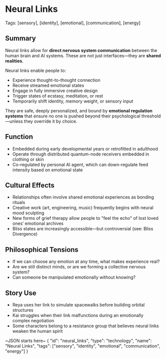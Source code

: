 # Neural Links  
Tags: [sensory], [identity], [emotional], [communication], [energy]

## Summary

Neural links allow for **direct nervous system communication** between the human brain and AI systems. These are not just interfaces—they are **shared realities**.

Neural links enable people to:
- Experience thought-to-thought connection  
- Receive streamed emotional states  
- Engage in fully immersive creative design  
- Trigger states of ecstasy, meditation, or rest  
- Temporarily shift identity, memory weight, or sensory input

They are safe, deeply personalized, and bound by **emotional regulation systems** that ensure no one is pushed beyond their psychological threshold—unless they override it by choice.

## Function

- Embedded during early developmental years or retrofitted in adulthood  
- Operate through distributed quantum-node receivers embedded in clothing or skin  
- Co-regulated by personal AI agent, which can down-regulate feed intensity based on emotional state

## Cultural Effects

- Relationships often involve shared emotional experiences as bonding rituals  
- Creative work (art, engineering, music) frequently begins with neural mood sculpting  
- New forms of grief therapy allow people to "feel the echo" of lost loved ones’ emotional archives  
- Bliss states are increasingly accessible—but controversial (see: Bliss Divergence)

## Philosophical Tensions

- If we can choose any emotion at any time, what makes experience real?
- Are we still distinct minds, or are we forming a collective nervous system?
- Can someone be manipulated emotionally without knowing?

## Story Use

- Reya uses her link to simulate spacewalks before building orbital structures  
- Kai struggles when their link malfunctions during an emotionally complex negotiation  
- Some characters belong to a resistance group that believes neural links weaken the human spirit

~JSON starts here~
{
  "id": "neural_links",
  "type": "technology",
  "name": "Neural Links",
  "tags": ["sensory", "identity", "emotional", "communication", "energy"]
}
